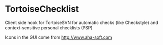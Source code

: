 TortoiseChecklist
=================

Client side hook for TortoiseSVN for automatic checks (like Checkstyle) and context-sensitive personal checklists (PSP)

Icons in the GUI come from http://www.aha-soft.com

